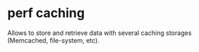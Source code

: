 perf caching
============

Allows to store and retrieve data with several caching storages (Memcached, file-system, etc).

